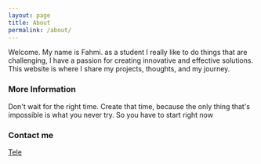 ```yaml
---
layout: page
title: About
permalink: /about/
---
```

Welcome. My name is Fahmi. as a student I really like to do things that are challenging, I have a passion for creating innovative and effective solutions. This website is where I share my projects, thoughts, and my journey.

### More Information

Don't wait for the right time. Create that time, because the only thing that's impossible is what you never try. So you have to start right now

### Contact me

[Tele](t.me/fahmishdq)
